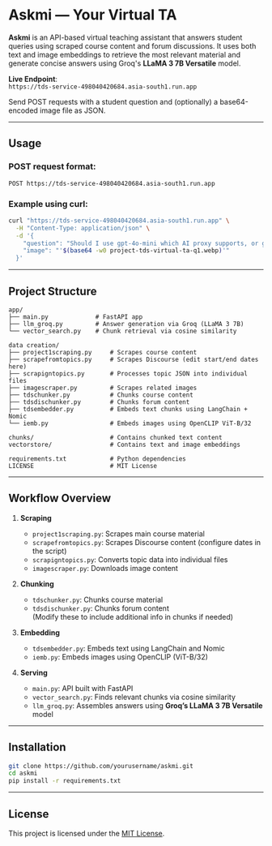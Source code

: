 # Askmi — Your Virtual TA

**Askmi** is an API-based virtual teaching assistant that answers student queries using scraped course content and forum discussions. It uses both text and image embeddings to retrieve the most relevant material and generate concise answers using Groq's **LLaMA 3 7B Versatile** model.

**Live Endpoint**:  
`https://tds-service-498040420684.asia-south1.run.app`

Send POST requests with a student question and (optionally) a base64-encoded image file as JSON.

---

## Usage

### POST request format:

`POST https://tds-service-498040420684.asia-south1.run.app`

### Example using curl:
```bash
curl "https://tds-service-498040420684.asia-south1.run.app" \
  -H "Content-Type: application/json" \
  -d '{
    "question": "Should I use gpt-4o-mini which AI proxy supports, or gpt3.5 turbo?",
    "image": "'$(base64 -w0 project-tds-virtual-ta-q1.webp)'"
  }'
```

---

## Project Structure

```
app/
├── main.py             # FastAPI app
├── llm_groq.py         # Answer generation via Groq (LLaMA 3 7B)
└── vector_search.py    # Chunk retrieval via cosine similarity

data creation/
├── project1scraping.py     # Scrapes course content
├── scrapefromtopics.py     # Scrapes Discourse (edit start/end dates here)
├── scrapigntopics.py       # Processes topic JSON into individual files
├── imagescraper.py         # Scrapes related images
├── tdschunker.py           # Chunks course content
├── tdsdischunker.py        # Chunks forum content
├── tdsembedder.py          # Embeds text chunks using LangChain + Nomic
└── iemb.py                 # Embeds images using OpenCLIP ViT-B/32

chunks/                     # Contains chunked text content
vectorstore/                # Contains text and image embeddings

requirements.txt            # Python dependencies
LICENSE                     # MIT License
```

---

## Workflow Overview

1. **Scraping**  
   - `project1scraping.py`: Scrapes main course material  
   - `scrapefromtopics.py`: Scrapes Discourse content (configure dates in the script)  
   - `scrapigntopics.py`: Converts topic data into individual files  
   - `imagescraper.py`: Downloads image content

2. **Chunking**  
   - `tdschunker.py`: Chunks course material  
   - `tdsdischunker.py`: Chunks forum content  
   (Modify these to include additional info in chunks if needed)

3. **Embedding**  
   - `tdsembedder.py`: Embeds text using LangChain and Nomic  
   - `iemb.py`: Embeds images using OpenCLIP (ViT-B/32)

4. **Serving**  
   - `main.py`: API built with FastAPI  
   - `vector_search.py`: Finds relevant chunks via cosine similarity  
   - `llm_groq.py`: Assembles answers using **Groq’s LLaMA 3 7B Versatile** model

---

## Installation

```bash
git clone https://github.com/yourusername/askmi.git
cd askmi
pip install -r requirements.txt
```

---

## License

This project is licensed under the [MIT License](./LICENSE).
